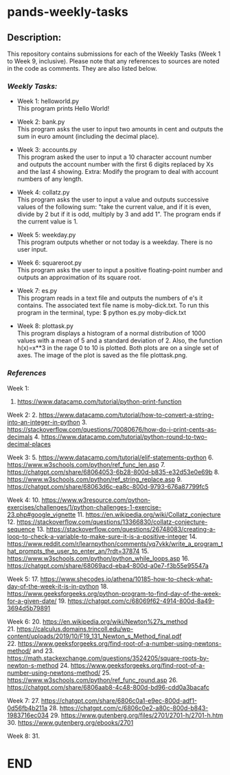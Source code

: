 # pands-weekly-tasks

## Description:

This repository contains submissions for each of the Weekly Tasks (Week 1 to Week 9, inclusive). Please note that any references to sources are noted in the code as comments. They are also listed below. 

### *Weekly Tasks:*
- Week 1: helloworld.py  
  This program prints Hello World!

- Week 2: bank.py  
  This program asks the user to input two amounts in cent and outputs the sum in euro amount (including the decimal place).

- Week 3: accounts.py  
  This program asked the user to input a 10 character account number and outputs the account number with the first 6 digits replaced by Xs and the last 4 showing.
  Extra: Modify the program to deal with account numbers of any length.

- Week 4: collatz.py  
  This program asks the user to input a value and outputs successive values of the following sum: "take the current value, and if it is even, divide by 2 but if it is odd, multiply by 3 and add 1". The program ends if the current value is 1.

- Week 5: weekday.py  
  This program outputs whether or not today is a weekday. There is no user input.

- Week 6: squareroot.py  
  This program asks the user to input a positive floating-point number and outputs an approximation of its square root. 

- Week 7: es.py   
  This program reads in a text file and outputs the numbers of e's it contains. The associated text file name is moby-dick.txt. To run this program in the terminal, type: $ python es.py moby-dick.txt

- Week 8: plottask.py  
  This program displays a histogram of a normal distribution of 1000 values with a mean of 5 and a standard deviation of 2. Also, the function h(x)=x**3 in the rage 0 to 10 is plotted. Both plots are on a single set of axes. The image of the plot is saved as the file plottask.png.

### *References*

Week 1: 
1. https://www.datacamp.com/tutorial/python-print-function

Week 2:
2. https://www.datacamp.com/tutorial/how-to-convert-a-string-into-an-integer-in-python
3. https://stackoverflow.com/questions/70080676/how-do-i-print-cents-as-decimals
4. https://www.datacamp.com/tutorial/python-round-to-two-decimal-places

Week 3: 
5. https://www.datacamp.com/tutorial/elif-statements-python
6. https://www.w3schools.com/python/ref_func_len.asp
7. https://chatgpt.com/share/68064053-6b28-800d-b835-e32d53e0e69b
8. https://www.w3schools.com/python/ref_string_replace.asp
9. https://chatgpt.com/share/68063d6c-ea8c-800d-9793-676a87799fc5

Week 4:
10. https://www.w3resource.com/python-exercises/challenges/1/python-challenges-1-exercise-23.php#google_vignette
11. https://en.wikipedia.org/wiki/Collatz_conjecture
12. https://stackoverflow.com/questions/13366830/collatz-conjecture-sequence
13. https://stackoverflow.com/questions/26748083/creating-a-loop-to-check-a-variable-to-make-sure-it-is-a-positive-integer
14. https://www.reddit.com/r/learnpython/comments/yq7vkk/write_a_program_that_prompts_the_user_to_enter_an/?rdt=37874
15. https://www.w3schools.com/python/python_while_loops.asp
16. https://chatgpt.com/share/68069acd-eba4-800d-a0e7-f3b55e95547a

Week 5:
17. https://www.shecodes.io/athena/10185-how-to-check-what-day-of-the-week-it-is-in-python
18. https://www.geeksforgeeks.org/python-program-to-find-day-of-the-week-for-a-given-date/
19. https://chatgpt.com/c/68069f62-4914-800d-8a49-3694d5b79891

Week 6:
20. https://en.wikipedia.org/wiki/Newton%27s_method  
21. https://calculus.domains.trincoll.edu/wp-content/uploads/2019/10/F19_131_Newton_s_Method_final.pdf  
22. https://www.geeksforgeeks.org/find-root-of-a-number-using-newtons-method/  and 
23. https://math.stackexchange.com/questions/3524205/square-roots-by-newton-s-method
24. https://www.geeksforgeeks.org/find-root-of-a-number-using-newtons-method/
25. https://www.w3schools.com/python/ref_func_round.asp
26. https://chatgpt.com/share/6806aab8-4c48-800d-bd96-cdd0a3bacafc

Week 7:
27. https://chatgpt.com/share/6806c0a1-e9ec-800d-adf1-0d56fb4b211a
28. https://chatgpt.com/c/6806c0e2-a80c-800d-b843-1983716ec034 
29. https://www.gutenberg.org/files/2701/2701-h/2701-h.htm
30. https://www.gutenberg.org/ebooks/2701

Week 8:
31. 

# END    

